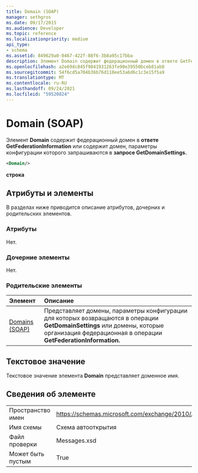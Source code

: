 ```yaml
---
title: Domain (SOAP)
manager: sethgros
ms.date: 09/17/2015
ms.audience: Developer
ms.topic: reference
ms.localizationpriority: medium
api_type:
- schema
ms.assetid: 849629a0-0467-422f-88f6-3b8a95c17bba
description: Элемент Domain содержит федерационный домен в ответе GetFederationInformation или содержит домен, параметры конфигурации которого запрашиваются в запросе GetDomainSettings.
ms.openlocfilehash: a2e69dc845f9841931263fe90e39550bceb81ab8
ms.sourcegitcommit: 54f6cd5a704b36b76d110ee53a6d6c1c3e15f5a9
ms.translationtype: MT
ms.contentlocale: ru-RU
ms.lasthandoff: 09/24/2021
ms.locfileid: "59520824"
---
```

# <a name="domain-soap"></a>Domain (SOAP)

Элемент **Domain** содержит федерационный домен в **ответе GetFederationInformation** или содержит домен, параметры конфигурации которого запрашиваются в **запросе GetDomainSettings.** 
  
```XML
<Domain/> 
```

 **строка**
## <a name="attributes-and-elements"></a>Атрибуты и элементы

В разделах ниже приводится описание атрибутов, дочерних и родительских элементов.
  
### <a name="attributes"></a>Атрибуты

Нет.
  
### <a name="child-elements"></a>Дочерние элементы

Нет.
  
### <a name="parent-elements"></a>Родительские элементы

|**Элемент**|**Описание**|
|:-----|:-----|
|[Domains (SOAP)](domains-soap.md) <br/> |Представляет домены, параметры конфигурации для которых возвращаются в операции **GetDomainSettings** или домены, которые организация федерационная в операции **GetFederationInformation.**  <br/> |
   
## <a name="text-value"></a>Текстовое значение

Текстовое значение элемента **Domain** представляет доменное имя. 
  
## <a name="element-information"></a>Сведения об элементе

|||
|:-----|:-----|
|Пространство имен  <br/> |https://schemas.microsoft.com/exchange/2010/Autodiscover  <br/> |
|Имя схемы  <br/> |Схема автооткрытия  <br/> |
|Файл проверки  <br/> |Messages.xsd  <br/> |
|Может быть пустым  <br/> |True  <br/> |
   

